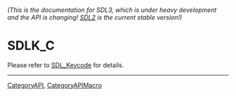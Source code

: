 ###### (This is the documentation for SDL3, which is under heavy development and the API is changing! [SDL2](https://wiki.libsdl.org/SDL2/) is the current stable version!)
# SDLK_C

Please refer to [SDL_Keycode](SDL_Keycode) for details.

----
[CategoryAPI](CategoryAPI), [CategoryAPIMacro](CategoryAPIMacro)

